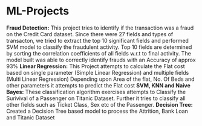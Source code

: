 # ML-Projects
**Fraud Detection:** This project tries to identify if the transaction was a fraud on the Credit Card dataset. Since there were 27 fields and types of transacton, we tried to extract the top 10 significant fields and performed SVM model to classify the fraudulent activity. Top 10 fields are determined by sorting the correlation coefficients of all fields w.r.t to final activity. The model built was able to correctly identify frauds with an Accuracy of approx 93%
**Linear Regression:** This Project attempts to calculate the Flat cost based on single parameter (Simple Linear Regression) and multiple fields (Multi Linear Regression)
Depending upon Area of the flat, No. Of Beds and other parameters it attempts to predict the Flat cost
**SVM, KNN and Naive Bayes:** These classification algorithm exercises attempts to Classify the Surivival of a Passenger on Titanic Dataset. Further it tries to classify all other fields such as Ticket Class, Sex etc of the Passenger.
**Decision Tree:** Created a Decision Tree based model to process the Attrition, Bank Loan and Titanic Dataset
